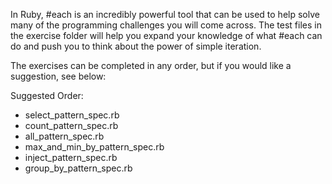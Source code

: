 In Ruby, #each is an incredibly powerful tool that can be used to help solve many of the programming challenges you will come across.  The test files in the exercise folder will help you expand your knowledge of what #each can do and push you to think about the power of simple iteration.

The exercises can be completed in any order, but if you would like a suggestion, see below:

Suggested Order:

<!-- * map_pattern_spec.rb
* find_pattern_spec.rb -->
* select_pattern_spec.rb
* count_pattern_spec.rb
* all_pattern_spec.rb
* max_and_min_by_pattern_spec.rb
* inject_pattern_spec.rb
* group_by_pattern_spec.rb
